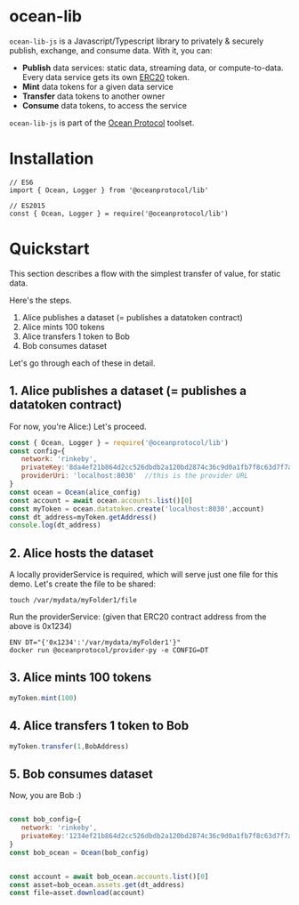 
# ocean-lib

`ocean-lib-js` is a Javascript/Typescript library to privately & securely publish, exchange, and consume data. With it, you can:
* **Publish** data services: static data, streaming data, or compute-to-data. Every data service gets its own [ERC20](https://github.com/ethereum/EIPs/blob/7f4f0377730f5fc266824084188cc17cf246932e/EIPS/eip-20.md) token.
* **Mint** data tokens for a given data service
* **Transfer** data tokens to another owner
* **Consume** data tokens, to access the service

`ocean-lib-js` is part of the [Ocean Protocol](www.oceanprotocol.com) toolset.

# Installation
```
// ES6
import { Ocean, Logger } from '@oceanprotocol/lib'

// ES2015
const { Ocean, Logger } = require('@oceanprotocol/lib')

```

# Quickstart

This section describes a flow with the simplest transfer of value, for static data.

Here's the steps.
1. Alice publishes a dataset (= publishes a datatoken contract)
1. Alice mints 100 tokens
1. Alice transfers 1 token to Bob
1. Bob consumes dataset

Let's go through each of these in detail.


## 1. Alice publishes a dataset (= publishes a datatoken contract)

For now, you're Alice:) Let's proceed.


```javascript
const { Ocean, Logger } = require('@oceanprotocol/lib')
const config={
   network: 'rinkeby',
   privateKey:'8da4ef21b864d2cc526dbdb2a120bd2874c36c9d0a1fb7f8c63d7f7a8b41de8f',
   providerUri: 'localhost:8030'  //this is the provider URL
}
const ocean = Ocean(alice_config)
const account = await ocean.accounts.list()[0]
const myToken = ocean.datatoken.create('localhost:8030',account)
const dt_address=myToken.getAddress()
console.log(dt_address)
```

## 2. Alice hosts the dataset

A locally providerService is required, which will serve just one file for this demo.
Let's create the file to be shared:
```
touch /var/mydata/myFolder1/file
````

Run the providerService:
(given that ERC20 contract address from the above is 0x1234)

```
ENV DT="{'0x1234':'/var/mydata/myFolder1'}"
docker run @oceanprotocol/provider-py -e CONFIG=DT
```


## 3. Alice mints 100 tokens

```javascript
myToken.mint(100)
```

## 4. Alice transfers 1 token to Bob

```javascript
myToken.transfer(1,BobAddress)
```

## 5. Bob consumes dataset

Now, you are Bob :)


```javascript

const bob_config={
   network: 'rinkeby',
   privateKey:'1234ef21b864d2cc526dbdb2a120bd2874c36c9d0a1fb7f8c63d7f7a8b41de8f'  
}
const bob_ocean = Ocean(bob_config)


const account = await bob_ocean.accounts.list()[0]
const asset=bob_ocean.assets.get(dt_address)
const file=asset.download(account)

```


